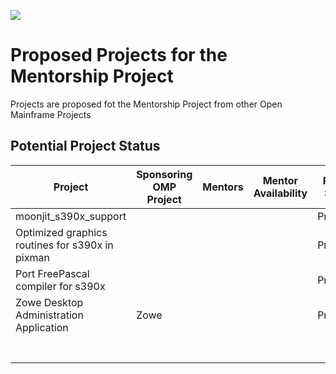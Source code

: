 ![](https://github.com/openmainframeproject/artwork/blob/master/projects/mentorship/mentorship-color.svg)

# Proposed Projects for the Mentorship Project

Projects are proposed fot the Mentorship Project from other Open Mainframe Projects

## Potential Project Status

| Project | Sponsoring OMP Project | Mentors | Mentor Availability | Project Status | Cohort | Repository |  Descripton |
|---|---|---|---|---|---|---|---|
| moonjit_s390x_support | | | | Proposed | | | | 
| Optimized graphics routines for s390x in pixman | | |  | Proposed | | | |
| Port FreePascal compiler for s390x | | | | Proposed | | | |
| Zowe Desktop Administration Application | Zowe | |  | Proposed |  | | |
| | | | | | | | |
| | | | | | | | |
| | | | | | | | |
| | | | | | | | |
| | | | | | | | |
| | | | | | | | |
| | | | | | | | |
